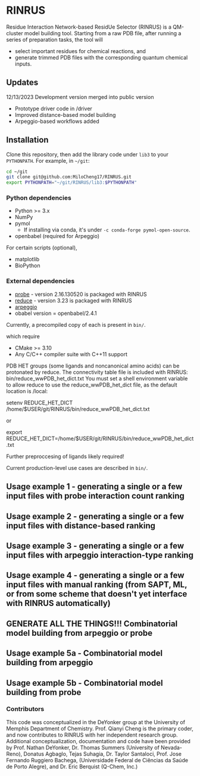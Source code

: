 # RINRUS

Residue Interaction Network-based ResidUe Selector (RINRUS) is a QM-cluster model building tool.  Starting from a raw PDB file, after running a series of preparation tasks, the tool will
- select important residues for chemical reactions, and
- generate trimmed PDB files with the corresponding quantum chemical inputs.

## Updates
12/13/2023 Development version merged into public version
- Prototype driver code in /driver
- Improved distance-based model building
- Arpeggio-based workflows added
  
## Installation

Clone this repository, then add the library code under `lib3` to your `PYTHONPATH`. For example, in `~/git`:
``` bash
cd ~/git
git clone git@github.com:MiloCheng17/RINRUS.git
export PYTHONPATH="~/git/RINRUS/lib3:$PYTHONPATH"
```

### Python dependencies

- Python >= 3.x
- NumPy
- pymol
  - If installing via conda, it's under `-c conda-forge pymol-open-source`.
- openbabel (required for Arpeggio)

For certain scripts (optional),
- matplotlib
- BioPython

### External dependencies

- [probe](https://github.com/rlabduke/probe) - version 2.16.130520 is packaged with RINRUS
- [reduce](https://github.com/rlabduke/reduce) - version 3.23 is packaged with RINRUS
- [arpeggio](http://biosig.unimelb.edu.au/arpeggioweb)
- obabel version = openbabel/2.4.1

Currently, a precompiled copy of each is present in `bin/`.

which require
- CMake >= 3.10
- Any C/C++ compiler suite with C++11 support

PDB HET groups (some ligands and noncanonical amino acids) can be protonated by reduce. 
The connectivity table file is included with RINRUS: bin/reduce_wwPDB_het_dict.txt
You must set a shell environment variable to allow reduce to use the reduce_wwPDB_het_dict file, 
as the default location is /local:

setenv REDUCE_HET_DICT /home/$USER/git/RINRUS/bin/reduce_wwPDB_het_dict.txt 

or

export REDUCE_HET_DICT=/home/$USER/git/RINRUS/bin/reduce_wwPDB_het_dict.txt

Further preproccesing of ligands likely required!

Current production-level use cases are described in `bin/`.

## Usage example 1 - generating a single or a few input files with probe interaction count ranking 

## Usage example 2 - generating a single or a few input files with distance-based ranking

## Usage example 3 - generating a single or a few input files with arpeggio interaction-type ranking

## Usage example 4 - generating a single or a few input files with manual ranking (from SAPT, ML, or from some scheme that doesn't yet interface with RINRUS automatically)

## GENERATE ALL THE THINGS!!! Combinatorial model building from arpeggio or probe
## Usage example 5a - Combinatorial model building from arpeggio
## Usage example 5b - Combinatorial model building from probe

### Contributors
This code was conceptualized in the DeYonker group at the University of Memphis Department of Chemistry.
Prof. Qianyi Cheng is the primary coder, and now contributes to RINRUS with her independent research group.
Additional conceptualization, documentation and code have been provided by
Prof. Nathan DeYonker, Dr. Thomas Summers (University of Nevada-Reno), Donatus Agbaglo, Tejas Suhagia, Dr. Taylor Santaloci, Prof. Jose Fernando Ruggiero Bachega, (Universidade Federal de Ciências da Saúde de Porto Alegre), and Dr. Eric Berquist (Q-Chem, Inc.)
